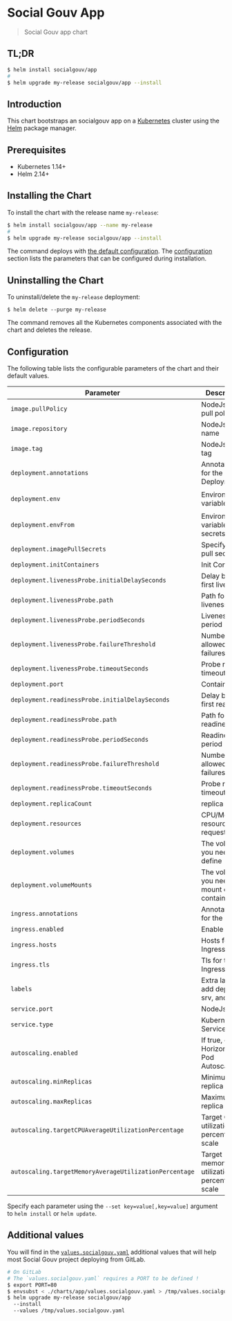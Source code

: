 # Social Gouv App

> Social Gouv app chart

## TL;DR

```sh
$ helm install socialgouv/app
#
$ helm upgrade my-release socialgouv/app --install
```

## Introduction

This chart bootstraps an socialgouv app on a [Kubernetes](http://kubernetes.io) cluster using the [Helm](https://helm.sh) package manager.

## Prerequisites

- Kubernetes 1.14+
- Helm 2.14+

## Installing the Chart

To install the chart with the release name `my-release`:

```sh
$ helm install socialgouv/app --name my-release
#
$ helm upgrade my-release socialgouv/app --install
```

The command deploys with [the default configuration](./values.yaml). The [configuration](#configuration) section lists the parameters that can be configured during installation.

## Uninstalling the Chart

To uninstall/delete the `my-release` deployment:

```console
$ helm delete --purge my-release
```

The command removes all the Kubernetes components associated with the chart and deletes the release.

## Configuration

The following table lists the configurable parameters of the chart and their default values.

| Parameter                                              | Description                                    | Default                               |
| ------------------------------------------------------ | ---------------------------------------------- | ------------------------------------- |
| `image.pullPolicy`                                     | NodeJs Image pull policy                       | `IfNotPresent`                        |
| `image.repository`                                     | NodeJs Image name                              | `node`                                |
| `image.tag`                                            | NodeJs Image tag                               | `lts-alpine`                          |
| `deployment.annotations`                               | Annotations for the Deployment                 | `{}`                                  |
| `deployment.env`                                       | Environment variables                          | `[{PORT: 80, NODE_ENV: "production"}` |
| `deployment.envFrom`                                   | Environment variables from secrets             | `null`                                |
| `deployment.imagePullSecrets`                          | Specify Image pull secrets                     | `[]`                                  |
| `deployment.initContainers`                            | Init Containers                                | `[]`                                  |
| `deployment.livenessProbe.initialDelaySeconds`         | Delay before first liveness                    | `5`                                   |
| `deployment.livenessProbe.path`                        | Path for the liveness                          | `/`                                   |
| `deployment.livenessProbe.periodSeconds`               | Liveness period                                | `10`                                  |
| `deployment.livenessProbe.failureThreshold`            | Number of allowed failures                     | `10`                                  |
| `deployment.livenessProbe.timeoutSeconds`              | Probe request timeout                          | `10`                                  |
| `deployment.port`                                      | Container port                                 | `80`                                  |
| `deployment.readinessProbe.initialDelaySeconds`        | Delay before first readiness                   | `5`                                   |
| `deployment.readinessProbe.path`                       | Path for the readiness                         | `/`                                   |
| `deployment.readinessProbe.periodSeconds`              | Readiness period                               | `10`                                  |
| `deployment.readinessProbe.failureThreshold`           | Number of allowed failures                     | `10`                                  |
| `deployment.readinessProbe.timeoutSeconds`             | Probe request timeout                          | `10`                                  |
| `deployment.replicaCount`                              | replica count                                  | `1`                                   |
| `deployment.resources`                                 | CPU/Memory resource requests/limits            | Memory: `16-32Mi`, CPU: `5-50m`       |
| `deployment.volumes`                                   | The volumes you need to define                 | `[]`                                  |
| `deployment.volumeMounts`                              | The volumes you need to mount on the container | `[]`                                  |
| `ingress.annotations`                                  | Annotations for the Ingress                    | `{}`                                  |
| `ingress.enabled`                                      | Enable ingress                                 | `false`                               |
| `ingress.hosts`                                        | Hosts for the Ingress                          | `[]`                                  |
| `ingress.tls`                                          | Tls for the Ingress                            | `[]`                                  |
| `labels`                                               | Extra label to add deploy, srv, and ing        | `{}`                                  |
| `service.port`                                         | NodeJs port                                    | `ClusterIP`                           |
| `service.type`                                         | Kubernetes Service type                        | `ClusterIP`                           |
| `autoscaling.enabled`                                  | If true, creates Horizontal Pod Autoscaler     | `false`                               |
| `autoscaling.minReplicas`                              | Minimum pod replica count                      | `null`                                |
| `autoscaling.maxReplicas`                              | Maximum pod replica count                      | `null`                                |
| `autoscaling.targetCPUAverageUtilizationPercentage`    | Target CPU utilization percentage to scale     | `null`                                |
| `autoscaling.targetMemoryAverageUtilizationPercentage` | Target memory utilization percentage to scale  | `null`                                |

Specify each parameter using the `--set key=value[,key=value]` argument to `helm install` or `helm update`.

## Additional values

You will find in the [`values.socialgouv.yaml`](./values.socialgouv.yaml) additional values that will help most Social Gouv project deploying from GitLab.

```sh
# On GitLab
# The `values.socialgouv.yaml` requires a PORT to be defined !
$ export PORT=80
$ envsubst < ./charts/app/values.socialgouv.yaml > /tmp/values.socialgouv.yaml
$ helm upgrade my-release socialgouv/app
  --install
  --values /tmp/values.socialgouv.yaml
```
